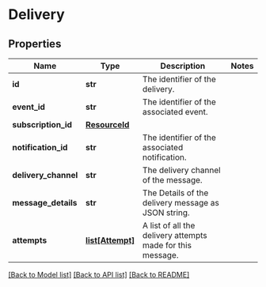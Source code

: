 # Delivery


## Properties
Name | Type | Description | Notes
------------ | ------------- | ------------- | -------------
**id** | **str** | The identifier of the delivery. | 
**event_id** | **str** | The identifier of the associated event. | 
**subscription_id** | [**ResourceId**](ResourceId.md) |  | 
**notification_id** | **str** | The identifier of the associated notification. | 
**delivery_channel** | **str** | The delivery channel of the message. | 
**message_details** | **str** | The Details of the delivery message as JSON string. | 
**attempts** | [**list[Attempt]**](Attempt.md) | A list of all the delivery attempts made for this message. | 

[[Back to Model list]](../README.md#documentation-for-models) [[Back to API list]](../README.md#documentation-for-api-endpoints) [[Back to README]](../README.md)


